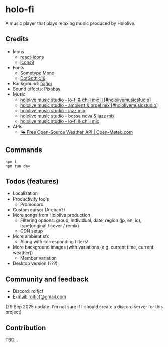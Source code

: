 # holo-fi

A music player that plays relaxing music produced by Hololive.

## Credits

- Icons
  - [react-icons](https://react-icons.github.io/react-icons/)
  - [icons8](https://icons8.com/icons)
- Fonts
  - [Sometype Mono](https://fonts.google.com/specimen/Sometype+Mono)
  - [DotGothic16](https://fonts.google.com/specimen/DotGothic16)
  <!-- - [M PLUS 1p](https://fonts.google.com/specimen/M+PLUS+1p)
  - [Titillium Web](https://fonts.google.com/specimen/Titillium+Web) -->
- Background: [fcjfior](https://x.com/fcjfior)
- Sound effects: [Pixabay](https://pixabay.com/)
- Music
  - [hololive music studio - lo-fi & chill mix II [#hololivemusicstudio]](https://www.youtube.com/watch?v=cBlrARl9tIQ&list=PL1NeGg1woXqnC8Rh_M0oO0QashTHocZqv)
  - [hololive music studio - ambient & orgel mix [#hololivemusicstudio]](https://www.youtube.com/watch?v=899x5rU9mX8&list=PL1NeGg1woXqnC8Rh_M0oO0QashTHocZqv&index=2)
  - [hololive music studio - jazz mix](https://www.youtube.com/watch?v=WFWw821wozI&list=PL1NeGg1woXqnC8Rh_M0oO0QashTHocZqv&index=3)
  - [hololive music studio - bossa nova & jazz mix](https://www.youtube.com/watch?v=VPBqpyub4Kc&list=PL1NeGg1woXqnC8Rh_M0oO0QashTHocZqv&index=4)
  - [hololive music studio - lo-fi & chill mix](https://www.youtube.com/watch?v=XD1t7JHbge0&list=PL1NeGg1woXqnC8Rh_M0oO0QashTHocZqv&index=5)
- APIs
  - [🌤️ Free Open-Source Weather API | Open-Meteo.com](https://open-meteo.com/)

## Commands

```
npm i
npm run dev
```

## Todos (features)

- Localization
- Productivity tools
  - Promodoro
- Custom cursor (A-chan?)
- More songs from Hololive production
  - Filtering options: group, individual, date, region (jp, en, id), type(original / cover / remix)
  - CDN setup
- More ambient sfx
  - Along with corresponding filters!
- More background images (with variations (e.g. current time, current weather))
  - Member variation
- Desktop version (???)

## Community and feedback

- Discord: roifjcf
- E-mail: roifjcf@gmail.com

(29 Sep 2025 update: I'm not sure if I should create a discord server for this project)

## Contribution

TBD...